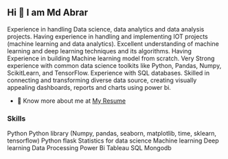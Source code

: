 ## Hi 👋 I am Md Abrar
Experience in handling Data science, data analytics and data analysis projects.
Having experience in handling and implementing IOT projects (machine learning and data analytics).
Excellent understanding of machine learning and deep learning techniques and its algorithms.
Having Experience in building Machine learning model from scratch.
Very Strong experience with common data science toolkits like Python, Pandas, Numpy, ScikitLearn, and TensorFlow.
Experience with SQL databases.
Skilled in connecting and transforming diverse data source, creating visually appealing dashboards, reports and charts using power bi.
- 👨 Know more about me at [My Resume](https://www.linkedin.com/in/md-abrar-ul-haque) 


### Skills
Python
Python library (Numpy, pandas, seaborn, matplotlib, time, sklearn, tensorflow)
Python flask
Statistics for data science
Machine learning 
Deep learning
Data Processing
Power Bi
Tableau
SQL
Mongodb
